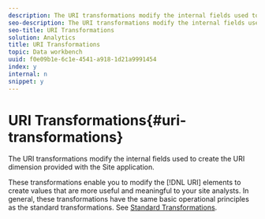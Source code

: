 ```yaml
---
description: The URI transformations modify the internal fields used to create the URI dimension provided with the Site application.
seo-description: The URI transformations modify the internal fields used to create the URI dimension provided with the Site application.
seo-title: URI Transformations
solution: Analytics
title: URI Transformations
topic: Data workbench
uuid: f0e09b1e-6c1e-4541-a918-1d21a9991454
index: y
internal: n
snippet: y
---
```


# URI Transformations{#uri-transformations}

The URI transformations modify the internal fields used to create the URI dimension provided with the Site application.

 These transformations enable you to modify the [!DNL URI] elements to create values that are more useful and meaningful to your site analysts. In general, these transformations have the same basic operational principles as the standard transformations. See [Standard Transformations](../../../../../home/c-dataset-const-proc/c-data-trans/c-transf-types/c-standard-transf/c-standard-transf.md#concept-25f4bdbf8fe74c4aaeb2fcd226243886). 
